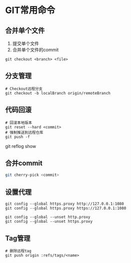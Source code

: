 # GIT常用命令
## 合并单个文件
1. 提交单个文件
2. 合并单个文件的commit

```shell
git checkout <branch> <file>
```

## 分支管理
```shel
# Checkout远程分支
git checkout -b localBranch origin/remoteBranch
```

## 代码回滚
```shell
# 回滚本地版本
git reset --hard <commit>
# 强制推送到远程仓库
git push -f
```

git reflog show <branch name>

## 合并commit
```sh
git cherry-pick <commit>
```

## 设置代理
```shell
git config --global https.proxy http://127.0.0.1:1080
git config --global https.proxy https://127.0.0.1:1080

git config --global --unset http.proxy
git config --global --unset https.proxy
```

## Tag管理
```shell
# 删除远程tag
git push origin :refs/tags/<name>
```
